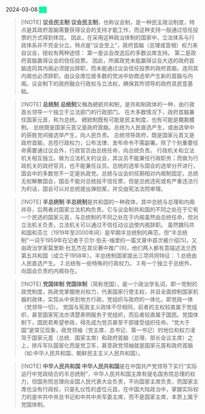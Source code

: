 2024-03-08<font color=MediumSpringGreen> ██ </font>

> [!NOTE] **议会民主制**
>**议会民主制**，也称议会制，是一种民主政治制度，特点是其政府首脑需要获得议会的支持才能工作，而这种支持一般通过信任投票的方式得到体现。 因此，在采用这种政治体制的国家中，立法体系与行政体系并不完全分立。特点是“议会至上”，政府首脑（总理或首相）权力来自议会，授权有两种途径：
>第一是议会改选后的多数议席支持。
>第二是政府首脑赢得议会的信任投票。
>因此，所属政党未能赢得议会大选的政府首脑连同其内阁必须提出辞职，而未能通过议会信任投票的政府首脑，连同其内阁也必须辞职，由议会席位居多数的党派中协商选举产生新的首脑与内阁。议会制下的政府融合行政权与立法权，确保其所领导的政府具民意基础。



> [!NOTE] **总统制**
> **总统制**又稱為總統共和制，是共和制政体的一种，由行政首长领导一个独立于立法部门的行政部门。 在大多数情况下，政府首脑兼任国家元首，称为总统。 總統制既有可能是民主制度，也有可能是獨裁體制。 总统既是国家元首又是政府首脑。总统为人民直选产生，或由选举中的获胜党间接选举产生，向人民负责。
总统领导政府，既是国家元首又是政府首脑，总揽行政权力，公布法律、发布命令不需副署。除了个别重要任命需要通过议会外，行政官员由总统任命，向总统负责。
行政机关和立法机关相互独立。做为立法机关的议会，其议员不能兼任行政职务；而做为行政机关的政府官员，也不能兼任议员。总统的选举与国会的选举分开进行，国会中的多数党不一定是执政党。总统与议会的任期相对内阁制固定。总统无权解散国会，国会不能对总统投不信任票，但是总统违宪或有严重违法行为的话，国会可以对总统提出弹劾案，并交由宪法法院审理。




> [!NOTE] **半总统制**
>**半总统制**是共和国的一种政体，其中总统与总理和内阁并存，后两者对国家立法机构负责。它与议会制共和国的不同之处在于它有一个民选的国家元首，与总统制的不同之处在于内阁虽然由总统任命，但对立法机关负责，立法机关可以通过不信任动议迫使内阁辞职。
虽然魏玛共和国和芬兰（1919年至2000年间）是早期半总统制的典范，但“半总统制”一词于1959年在记者于贝尔·伯夫-梅里的一篇文章中首次被介绍[5]，又由政治学家莫里斯·杜瓦杰在其论著中推广[6]，他们两人都有意描述法兰西第五共和国（成立于1958年）。半总统制国家提出三项共同特征：
1.总统由人民直选产生。
2.总统有一些特殊的行政权力。
3.有一个独立于总统外，向国会负责的内阁存在。



> [!NOTE] **党国体制**
> **党国体制**（简称党国），是一个政治学名词，即一党制的政党制度，执政党掌握绝对权力，代表国家行使主权，并且全面控制国家机器的政体，实现从中央到地方行政，党组织与政府的一体化，即党政一体（党领导一切）。
> 党国与宪政主义政体不尽相同，前者的主权较直属于党组织，甚至国家宪法亦清楚表明服务于党组织，而后者较直属于国民。党国体制下，国民若希望参政，得先成为党员甚至干部接受组织任命。“党大于国”是常见现象，政党领袖（党主席、总书记、第一书记）的地位和权力凌驾于国家元首（总统、国家主席）和政府首脑（总理、部长会议主席）之上，排斥军队国家化而是党卫军，甚至政党领袖就是国家元首和政府首脑（如:中华人民共和国、朝鲜民主主义人民共和国）。



> [!NOTE] **中华人民共和国**
>  **中华人民共和国**是在中国共产党领导下实行“实际运行中党政结合的半总统制”，中华人民共和国主席有提名国务院总理的权力，但国务院总理向全国人民代表大会负责，不向国家主席负责，而国家主席也没有行政权，只是礼仪性的虚位元首。在中国大陆政治中，掌握实际权力的是中共中央总书记和中共中央军委主席，而不是国家主席，本质上属于党国体制。









